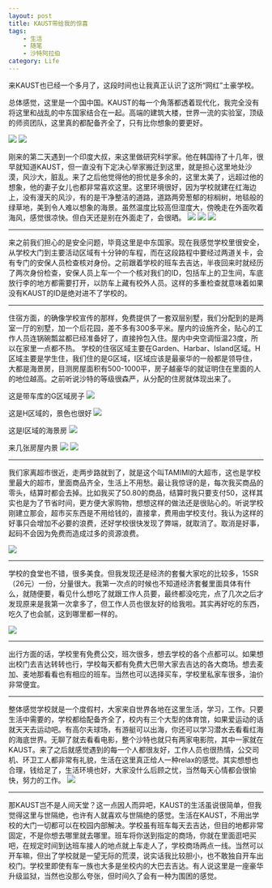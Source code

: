 ```yaml
---
layout: post
title: KAUST带给我的惊喜
tags: 
    - 生活
    - 随笔
    - 沙特阿拉伯
category: Life
---
```


来KAUST也已经一个多月了，这段时间也让我真正认识了这所“网红”土豪学校。

总体感觉，这里是一个国中国。KAUST的每一个角落都透着现代化，我完全没有将这里和战乱的中东国家结合在一起。高端的建筑大楼，世界一流的实验室，顶级的师资团队，这里真的都配备齐全了，只有比你想象的要更好。

<img src="/img/in-post/k_1.jpg" >
<img src="/img/in-post/k_2.jpg" >


刚来的第二天遇到一个印度大叔，来这里做研究科学家。他在韩国待了十几年，很早就知道KAUST，但一直没有下定决心举家搬迁到这里，就是担心这里地处沙漠，风沙大，脏乱。来了之后他觉得他的担忧是多余的，这里太美了，远超过他的想象，他的妻子女儿也都非常喜欢这里。这里环境很好，因为学校就建在红海边上，没有漫天的风沙，有的是干净整洁的道路，道路两旁葱郁的棕榈树，地毯般的绿草地，美到令人难以想象的海景。虽然温度比较高但湿度大，傍晚走在外面吹着海风，感觉很凉快。但白天还是别在外面走了，会很晒。
<img src="/img/in-post/k_5.jpg" >
<img src="/img/in-post/k_6.jpg" >
<img src="/img/in-post/k_7.jpg" >


---------------------

来之前我们担心的是安全问题，毕竟这里是中东国家。现在我感觉学校里很安全，从学校大门到主要活动区域有十分钟的车程，而在这段路程中要经过两道关卡，会有专门的安保人员检查核对身份。之前跟着学校的班车去吉达，半夜回来时就经历了两次身份检查，安保人员上车一个一个核对我们的ID，包括车上的卫生间，车底放行李的地方都需要打开，以防车上藏有校外人员。这样的多重检查就意味着如果没有KAUST的ID是绝对进不了学校的。

-------------------------------------

住宿方面，的确像学校宣传的那样，免费提供了一套双层别墅，我们分配到的是两室一厅的别墅，加一个后花园，差不多有300多平米。屋内的设施齐全，贴心的工作人员连锅碗瓢盆都已经准备好了，直接拎包入住。屋内中央空调恒温23度，所以在家里一点都不热。
学校的住宿区域主要在Garden、Harbar、Island区域。H区域主要是学生住，我们住的是G区域，I区域应该是最豪华的一般都是领导住，大都是海景房，目测房屋面积有500-1000平，房子越豪华的就证明住在里面的人的地位越高。之前听说沙特的等级很森严，从分配的住房就体现出来了。

这是带车库的G区域房子
<img src="/img/in-post/k_4.jpg" >

这是H区域的，景色也很好
<img src="/img/in-post/k_9.jpg" >

这是I区域的海景房
<img src="/img/in-post/k_11.jpg" >

来几张房屋内景
<img src="/img/in-post/k_12.jpg" >
<img src="/img/in-post/k_14.jpg" >



-------------------------------------
我们家离超市很近，走两步路就到了，就是这个叫TAMIMI的大超市，这也是学校里最大的超市，里面商品齐全，生活上不用愁。最让我惊讶的是，每次我买商品的零头，结算时都会去掉。比如我买了50.80的商品，结算时我只要支付50，这样其实也是为了节省时间，更方便大家购物，想想这样的做法还是很贴心的。听说学校刚建立那会，超市买东西是不用给钱的，直接拿，费用由学校支付。我认为这样的好事只会增加不必要的浪费，还好学校很快发现了弊端，就取消了。取消是好事，起码不会因为免费而造成过多的资源浪费。

<img src="/img/in-post/k_8.jpg" >

--------

学校的食堂也不错，很多美食。但我发现还是经济的套餐大家吃的比较多，15SR（26元）一份，分量很大。我第一次点的时候也不知道经济套餐里面具体有什么，就随便要，看见什么想吃了就跟工作人员要，最终都没吃完，点了几次之后才发现原来是我第一次拿多了，但工作人员也很友好的给我啦。其实再好吃的东西，吃久了也会腻，这到哪里都一样的。

<img src="/img/in-post/k_10.jpg" >

----------
出行方面的话，学校里有免费公交，班次很多，想去学校的各个点都可以。如果想出校门去吉达转转也行，学校每天都有免费大巴带大家去吉达的各大商场。想去麦加、麦地那看看也有相应的班车。当然也可以选择买车，学校里私家车很多，油价非常便宜。

----------

整体感觉学校就是一个度假村，大家来自世界各地在这里生活，学习，工作。只要生活中需要的，学校都给配备齐全了，校内有三个大型的体育馆，如果爱运动的话就天天去运动吧。有高尔夫球场，有游艇可以出海，你还可以学习潜水去看看红海的海底世界。无聊了就去看看电影，整个沙特也就只有两家电影院，其中一家就在KAUST。来了之后就感觉遇到的每一个人都很友好，工作人员也很热情，公交司机、环卫工人都非常有礼貌，生活在这里真正给人一种relax的感觉。其实想想也合理，钱给足了，生活环境也好，大家没什么后顾之忧，当然每天心情都会很愉快，努力的工作。
<img src="/img/in-post/k_3.jpg" >

-------------------------------------

那KAUST岂不是人间天堂？这一点因人而异吧，KAUST的生活虽说很简单，但我觉得这里与世隔绝，也许有人就喜欢与世隔绝的感觉。生活在KAUST，不用出学校的大门一切都可以在校园内部解决。学校虽有班车每天去吉达，但目的地都非常固定，不是你想去哪里就去哪里。班车将你送到指定的商场，你就在里面逛吧买吧，在规定时间到达班车接人的地点就上车走人了，学校商场两点一线。当然可以开车嘛，但出了学校就是一望无际的荒漠，说实话我比较胆小，也不敢独自开车出校门。学校里即使有车一族也大多是坐校内的大巴去吉达。有人说这里是一座豪华升级监狱，当然也没那么夸张，但时间久了会有一种为围困的感觉。














